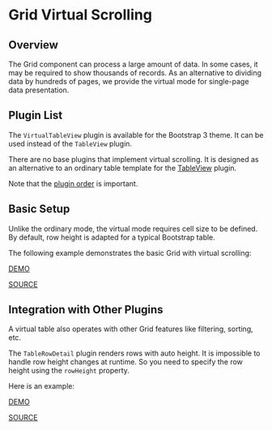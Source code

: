 # Grid Virtual Scrolling

## Overview

The Grid component can process a large amount of data. In some cases, it may be required to show thousands of records. As an alternative to dividing data by hundreds of pages, we provide the virtual mode for single-page data presentation.

## Plugin List

The `VirtualTableView` plugin is available for the Bootstrap 3 theme. It can be used instead of the `TableView` plugin.

There are no base plugins that implement virtual scrolling. It is designed as an alternative to an ordinary table template for the [TableView](table-view.md) plugin.

Note that the [plugin order](../README.md#plugin-order) is important.

## Basic Setup

Unlike the ordinary mode, the virtual mode requires cell size to be defined. By default, row height is adapted for a typical Bootstrap table.

The following example demonstrates the basic Grid with virtual scrolling:

[DEMO](http://devexpress.github.io/devextreme-reactive/react/grid/demos/#/virtual-scrolling/basic)

[SOURCE](https://github.com/DevExpress/devextreme-reactive/tree/master/packages/dx-react-demos/src/bootstrap3/virtual-scrolling/basic.jsx)

## Integration with Other Plugins

A virtual table also operates with other Grid features like filtering, sorting, etc.

The `TableRowDetail` plugin renders rows with auto height. It is impossible to handle row height changes at runtime. So you need to  specify the row height using the `rowHeight` property.

Here is an example:

[DEMO](http://devexpress.github.io/devextreme-reactive/react/grid/demos/#/virtual-scrolling/integration-with-other-plugins)

[SOURCE](https://github.com/DevExpress/devextreme-reactive/tree/master/packages/dx-react-demos/src/bootstrap3/virtual-scrolling/integration-with-other-plugins.jsx)



